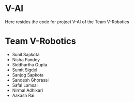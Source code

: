 # V-AI

Here resides the code for project V-AI of the Team V-Robotics

# Team V-Robotics
* Sunil Sapkota
* Nisha Pandey
* Siddhartha Gupta
* Sumit Sigdel
* Sanjog Sapkota
* Sandesh Ghorasai
* Safal Lamsal
* Nirmal Adhikari
* Aakash Rai
